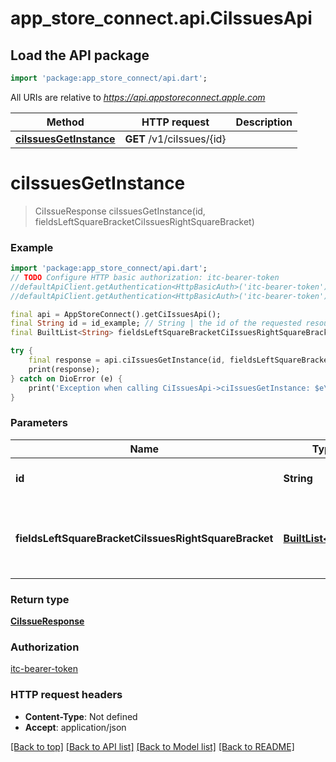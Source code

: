 # app_store_connect.api.CiIssuesApi

## Load the API package
```dart
import 'package:app_store_connect/api.dart';
```

All URIs are relative to *https://api.appstoreconnect.apple.com*

Method | HTTP request | Description
------------- | ------------- | -------------
[**ciIssuesGetInstance**](CiIssuesApi.md#ciissuesgetinstance) | **GET** /v1/ciIssues/{id} | 


# **ciIssuesGetInstance**
> CiIssueResponse ciIssuesGetInstance(id, fieldsLeftSquareBracketCiIssuesRightSquareBracket)



### Example
```dart
import 'package:app_store_connect/api.dart';
// TODO Configure HTTP basic authorization: itc-bearer-token
//defaultApiClient.getAuthentication<HttpBasicAuth>('itc-bearer-token').username = 'YOUR_USERNAME'
//defaultApiClient.getAuthentication<HttpBasicAuth>('itc-bearer-token').password = 'YOUR_PASSWORD';

final api = AppStoreConnect().getCiIssuesApi();
final String id = id_example; // String | the id of the requested resource
final BuiltList<String> fieldsLeftSquareBracketCiIssuesRightSquareBracket = ; // BuiltList<String> | the fields to include for returned resources of type ciIssues

try {
    final response = api.ciIssuesGetInstance(id, fieldsLeftSquareBracketCiIssuesRightSquareBracket);
    print(response);
} catch on DioError (e) {
    print('Exception when calling CiIssuesApi->ciIssuesGetInstance: $e\n');
}
```

### Parameters

Name | Type | Description  | Notes
------------- | ------------- | ------------- | -------------
 **id** | **String**| the id of the requested resource | 
 **fieldsLeftSquareBracketCiIssuesRightSquareBracket** | [**BuiltList&lt;String&gt;**](String.md)| the fields to include for returned resources of type ciIssues | [optional] 

### Return type

[**CiIssueResponse**](CiIssueResponse.md)

### Authorization

[itc-bearer-token](../README.md#itc-bearer-token)

### HTTP request headers

 - **Content-Type**: Not defined
 - **Accept**: application/json

[[Back to top]](#) [[Back to API list]](../README.md#documentation-for-api-endpoints) [[Back to Model list]](../README.md#documentation-for-models) [[Back to README]](../README.md)

